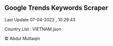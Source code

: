

## Google Trends Keywords Scraper 
 
Last Update 07-04-2023 , 10:29:43

Country List :
VIETNAM.json



© Abdul Muttaqin 
